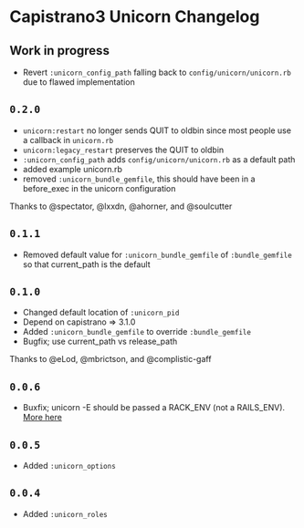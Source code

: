 # Capistrano3 Unicorn Changelog

## Work in progress

- Revert `:unicorn_config_path` falling back to `config/unicorn/unicorn.rb` due to flawed implementation

## `0.2.0`

- `unicorn:restart` no longer sends QUIT to oldbin since most people use a callback in `unicorn.rb`
- `unicorn:legacy_restart` preserves the QUIT to oldbin
- `:unicorn_config_path` adds `config/unicorn/unicorn.rb` as a default path
- added example unicorn.rb
- removed `:unicorn_bundle_gemfile`, this should have been in a before_exec in the unicorn configuration

Thanks to @spectator, @lxxdn, @ahorner, and @soulcutter

## `0.1.1`

- Removed default value for `:unicorn_bundle_gemfile` of `:bundle_gemfile` so that current_path is the default

## `0.1.0`

- Changed default location of `:unicorn_pid`
- Depend on capistrano => 3.1.0
- Added `:unicorn_bundle_gemfile` to override `:bundle_gemfile`
- Bugfix; use current_path vs release_path

Thanks to @eLod, @mbrictson, and @complistic-gaff

## `0.0.6`

- Buxfix; unicorn -E should be passed a RACK_ENV (not a RAILS_ENV). [More here](http://www.hezmatt.org/~mpalmer/blog/2013/10/13/rack_env-its-not-for-you)

## `0.0.5`

- Added `:unicorn_options`

## `0.0.4`

- Added `:unicorn_roles`

